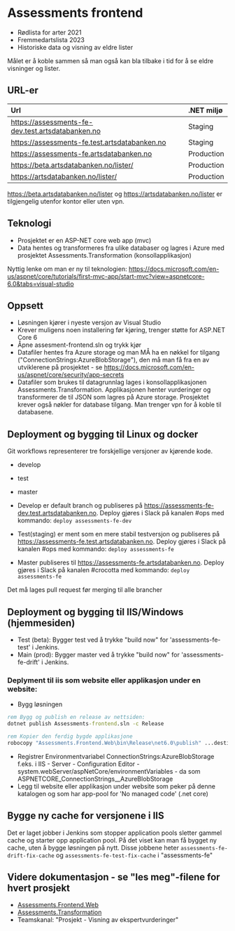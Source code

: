 # Assessments frontend

- Rødlista for arter 2021
- Fremmedartslista 2023
- Historiske data og visning av eldre lister

 Målet er å koble sammen så man også kan bla tilbake i tid for å se eldre visninger og lister.

## URL-er

| Url | .NET miljø |
| :------------- | :------------- |
| https://assessments-fe-dev.test.artsdatabanken.no | Staging | 
| https://assessments-fe.test.artsdatabanken.no | Staging | 
| https://assessments-fe.artsdatabanken.no | Production | 
| https://beta.artsdatabanken.no/lister/ | Production |
| https://artsdatabanken.no/lister/ | Production |

https://beta.artsdatabanken.no/lister og  https://artsdatabanken.no/lister er tilgjengelig utenfor kontor eller uten vpn.

## Teknologi

- Prosjektet er en ASP-NET core web app (mvc)
- Data hentes og transformeres fra ulike databaser og lagres i Azure med prosjektet Assessments.Transformation (konsollapplikasjon)

Nyttig lenke om man er ny til teknologien: https://docs.microsoft.com/en-us/aspnet/core/tutorials/first-mvc-app/start-mvc?view=aspnetcore-6.0&tabs=visual-studio

## Oppsett

- Løsningen kjører i nyeste versjon av Visual Studio 
- Krever muligens noen installering før kjøring, trenger støtte for ASP.NET Core 6 
- Åpne assesment-frontend.sln og trykk kjør
- Datafiler hentes fra Azure storage og man MÅ ha en nøkkel for tilgang ("ConnectionStrings:AzureBlobStorage"), den må man få fra en av utviklerene på prosjektet - se https://docs.microsoft.com/en-us/aspnet/core/security/app-secrets
- Datafiler som brukes til datagrunnlag lages i konsollapplikasjonen Assessments.Transformation. Applikasjonen henter vurderinger og transformerer de til JSON som lagres på Azure storage. Prosjektet krever også nøkler for database tilgang. Man trenger vpn for å koble til databasene.

## Deployment og bygging til Linux og docker

Git workflows representerer tre forskjellige versjoner av kjørende kode.
- develop
- test
- master

- Develop er default branch og publiseres på https://assessments-fe-dev.test.artsdatabanken.no. Deploy gjøres i Slack på kanalen #ops med kommando: `deploy assessments-fe-dev`
- Test(staging) er ment som en mere stabil testversjon og publiseres på https://assessments-fe.test.artsdatabanken.no. Deploy gjøres i Slack på kanalen #ops med kommando: `deploy assessments-fe`
- Master publiseres til https://assessments-fe.artsdatabanken.no. Deploy gjøres i Slack på kanalen #crocotta med kommando: `deploy assessments-fe`

Det må lages pull request før merging til alle brancher

## Deployment og bygging til IIS/Windows (hjemmesiden)

- Test (beta): Bygger test ved å trykke "build now" for 'assessments-fe-test' i Jenkins.
- Main (prod): Bygger master ved å trykke "build now" for 'assessments-fe-drift' i Jenkins. 

### Deplyment til iis som website eller applikasjon under en website:

- Bygg løsningen
```cmd
rem Bygg og publish en release av nettsiden:
dotnet publish Assessments-frontend.sln -c Release

rem Kopier den ferdig bygde applikasjone 
robocopy "Assessments.Frontend.Web\bin\Release\net6.0\publish" ...destinasjon...
```
- Registrer Environmentvariabel ConnectionStrings:AzureBlobStorage f.eks. i IIS - Server - Configuration Editor - system.webServer/aspNetCore/environmentVariables - da som ASPNETCORE_ConnectionStrings__AzureBlobStorage
- Legg til website eller applikasjon under website som peker på denne katalogen og som har app-pool for 'No managed code' (.net core)

## Bygge ny cache for versjonene i IIS

Det er laget jobber i Jenkins som stopper application pools sletter gammel cache og starter opp application pool. På det viset kan man få bygget ny cache, uten å bygge løsningen på nytt. Disse jobbene heter `assessments-fe-drift-fix-cache` og `assessments-fe-test-fix-cache` i "assessments-fe"

## Videre dokumentasjon - se "les meg"-filene for hvert prosjekt

- [Assessments.Frontend.Web](https://github.com/Artsdatabanken/assessments-frontend/blob/develop/Assessments.Frontend.Web/README.md)
- [Assessments.Transformation](https://github.com/Artsdatabanken/assessments-frontend/blob/develop/Assessments.Transformation/README.md)
- Teamskanal: "Prosjekt - Visning av ekspertvurderinger"
